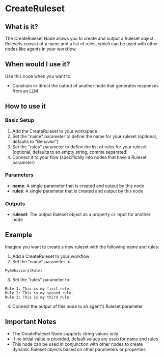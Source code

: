 # CreateRuleset

## What is it?

The CreateRuleset Node allows you to create and output a Ruleset object. Rulesets consist of a name and a list of rules, which can be used with other nodes like agents in your workflow.

## When would I use it?

Use this node when you want to:

- Constrain or direct the outout of another node that generates responses from an LLM

## How to use it

### Basic Setup

1. Add the CreateRuleset to your workspace
2. Set the "name" parameter to define the name for your ruleset (optional, defaults to "Behavior")
3. Set the "rules" parameter to define the list of rules for your ruleset (optional, defaults to an 
empty string, comma separated)
4. Connect it to your flow (specifically into nodes that have a Ruleset parameter)

### Parameters

- **name**: A single parameter that is created and output by this node
- **rules**: A single parameter that is created and output by this node

### Outputs

- **ruleset**: The output Ruleset object as a property or input for another node

## Example

Imagine you want to create a new ruleset with the following name and rules:

1. Add a CreateRuleset to your workflow
2. Set the "name" parameter to:
```
MyBehavioralRules
```
3. Set the "rules" parameter to:
```
Rule 1: This is my first rule.
Rule 2: This is my second rule.
Rule 3: This is my third rule.
```
4. Connect the output of this node to an agent's Ruleset parameter

## Important Notes

- The CreateRuleset Node supports string values only
- If no initial value is provided, default values are used for name and rules
- This node can be used in conjunction with other nodes to create dynamic Ruleset objects based on other parameters or properties

